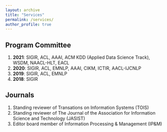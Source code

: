 ```yaml
---
layout: archive
title: "Services"
permalink: /services/
author_profile: true
---
```



## Program Committee

1. **2021**: SIGIR, ACL, AAAI, ACM KDD (Applied Data Science Track), WSDM, NAACL-HLT, EACL
2. **2020**: SIGIR, ACL, EMNLP, AAAI, CIKM, ICTIR, AACL-IJCNLP
3. **2019**: SIGIR, ACL, EMNLP
4. **2018**: SIGIR

## Journals

1. Standing reviewer of Transations on Information Systems (TOIS)
2. Standing reviewer of The Journal of the Association for Information Science and Technology (JASIST) 
3. Editor board member of Information Processing & Management (IP&M)
